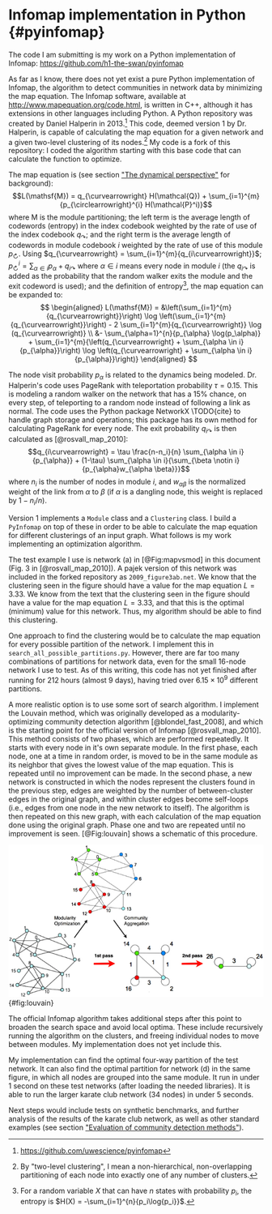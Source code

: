 # Infomap implementation in Python {#pyinfomap}

[](#pyinfomap)

The code I am submitting is my work on a Python implementation of Infomap: <https://github.com/h1-the-swan/pyinfomap>

As far as I know, there does not yet exist a pure Python implementation of Infomap, the algorithm to detect communities in network data by minimizing the map equation. The Infomap software, available at <http://www.mapequation.org/code.html>, is written in C++, although it has extensions in other languages including Python. A Python repository was created by Daniel Halperin in 2013.[^uwescience-repo] This code, deemed version 1 by Dr. Halperin, is capable of calculating the map equation for a given network and a given two-level clustering of its nodes.[^twolevel] My code is a fork of this repository: I coded the algorithm starting with this base code that can calculate the function to optimize.

[^uwescience-repo]: <https://github.com/uwescience/pyinfomap>

[^twolevel]: By "two-level clustering", I mean a non-hierarchical, non-overlapping partitioning of each node into exactly one of any number of clusters.

The map equation is (see section ["The dynamical perspective"](#the-dynamical-perspective) for background):
$$L(\mathsf{M}) = q_{\curvearrowright} H(\mathcal{Q}) + \sum_{i=1}^{m}{p_{\circlearrowright}^{i} H(\mathcal{P}^i)}$$
where $\mathsf{M}$ is the module partitioning; the left term is the average length of codewords (entropy) in the index codebook weighted by the rate of use of the index codebook $q_{\curvearrowright}$; and the right term is the average length of codewords in module codebook $i$ weighted by the rate of use of this module $p_{\circlearrowright}$. Using $q_{\curvearrowright} = \sum_{i=1}^{m}{q_{i\curvearrowright}}$; $p_{\circlearrowright}^{i} = \sum_{\alpha \in i}{p_{\alpha}} + q_{i\curvearrowright}$ where $\alpha \in i$ means every node in module $i$ (the $q_{i\curvearrowright}$ is added as the probability that the random walker exits the module and the exit codeword is used); and the definition of entropy[^entropydef], the map equation can be expanded to:
$$
\begin{aligned}
L(\mathsf{M}) = &\left(\sum_{i=1}^{m}{q_{\curvearrowright}}\right) 
										\log \left(\sum_{i=1}^{m}{q_{\curvearrowright}}\right)
										- 2 \sum_{i=1}^{m}{q_{\curvearrowright}} \log (q_{\curvearrowright)} \\
								&- \sum_{\alpha=1}^{n}{p_{\alpha} \log(p_\alpha)}
										+ \sum_{i=1}^{m}{\left(q_{\curvearrowright} + \sum_{\alpha \in i}{p_{\alpha}}\right) \log \left(q_{\curvearrowright} + \sum_{\alpha \in i}{p_{\alpha}}\right)}
\end{aligned}
$$

[^entropydef]: For a random variable $X$ that can have $n$ states with probability $p_i$, the entropy is $H(X) = -\sum_{i=1}^{n}{p_i\log{p_i}}$.

The node visit probability $p_{\alpha}$ is related to the dynamics being modeled. Dr. Halperin's code uses PageRank with teleportation probability $\tau = 0.15$. This is modeling a random walker on the network that has a 15% chance, on every step, of teleporting to a random node instead of following a link as normal. The code uses the Python package NetworkX \TODO{cite} to handle graph storage and operations; this package has its own method for calculating PageRank for every node. The exit probability $q_{i\curvearrowright}$ is then calculated as [@rosvall_map_2010]:
$$q_{i\curvearrowright} = \tau \frac{n-n_i}{n} \sum_{\alpha \in i}{p_{\alpha}} + (1-\tau) \sum_{\alpha \in i}{\sum_{\beta \notin i}{p_{\alpha}w_{\alpha \beta}}}$$
where $n_i$ is the number of nodes in module $i$, and $w_{\alpha \beta}$ is the normalized weight of the link from $\alpha$ to $\beta$ (if $\alpha$ is a dangling node, this weight is replaced by $1-n_i/n$).

Version 1 implements a `Module` class and a `Clustering` class. I build a `PyInfomap` on top of these in order to be able to calculate the map equation for different clusterings of an input graph. What follows is my work implementing an optimization algorithm.

The test example I use is network (a) in [@Fig:mapvsmod] in this document (Fig. 3 in [@rosvall_map_2010]). A pajek version of this network was included in the forked repository as `2009_figure3ab.net`. We know that the clustering seen in the figure should have a value for the map equation $L = 3.33$. We know from the text that the clustering seen in the figure should have a value for the map equation $L = 3.33$, and that this is the optimal (minimum) value for this network. Thus, my algorithm should be able to find this clustering.

One approach to find the clustering would be to calculate the map equation for every possible partition of the network. I implement this in `search_all_possible_partitions.py`. However, there are far too many combinations of partitions for network data, even for the small 16-node network I use to test. As of this writing, this code has not yet finished after running for 212 hours (almost 9 days), having tried over $6.15 \times 10^9$ different partitions.

A more realistic option is to use some sort of search algorithm. I implement the Louvain method, which was originally developed as a modularity-optimizing community detection algorithm [@blondel_fast_2008], and which is the starting point for the official version of Infomap [@rosvall_map_2010]. This method consists of two phases, which are performed repeatedly. It starts with every node in it's own separate module. In the first phase, each node, one at a time in random order, is moved to be in the same module as its neighbor that gives the lowest value of the map equation. This is repeated until no improvement can be made. In the second phase, a new network is constructed in which the nodes represent the clusters found in the previous step, edges are weighted by the number of between-cluster edges in the original graph, and within cluster edges become self-loops (i.e., edges from one node in the new network to itself). The algorithm is then repeated on this new graph, with each calculation of the map equation done using the original graph. Phase one and two are repeated until no improvement is seen. [@Fig:louvain] shows a schematic of this procedure.

![Schematic of the Louvain algorithm from [@blondel_fast_2008]. Each pass consists of a phase in which local merges of communities are made to optimize the objective function, and a phase in which a new meta-graph is constructed with the communities as nodes. The two phases are repeated until no improvement is found.](img/blondel2008_fig1_louvain.jpg){#fig:louvain}

The official Infomap algorithm takes additional steps after this point to broaden the search space and avoid local optima. These include recursively running the algorithm on the clusters, and freeing individual nodes to move between modules. My implementation does not yet include this.

My implementation can find the optimal four-way partition of the test network. It can also find the optimal partition for network (d) in the same figure, in which all nodes are grouped into the same module. It run in under 1 second on these test networks (after loading the needed libraries). It is able to run the larger karate club network (34 nodes) in under 5 seconds.

Next steps would include tests on synthetic benchmarks, and further analysis of the results of the karate club network, as well as other standard examples (see section ["Evaluation of community detection methods"](#evaluation)).
